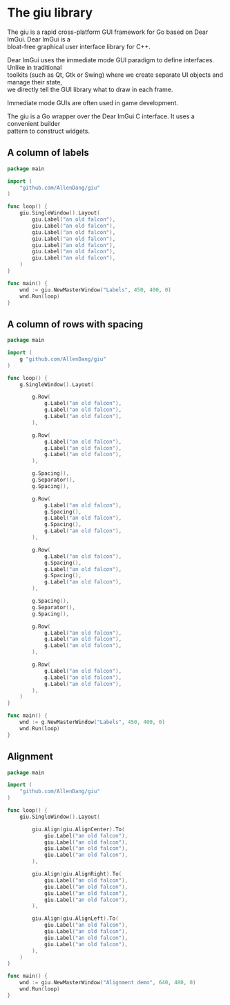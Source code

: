 # The giu library

The giu is a rapid cross-platform GUI framework for Go based on Dear ImGui. Dear ImGui is a  
bloat-free graphical user interface library for C++.  

Dear ImGui uses the immediate mode GUI paradigm to define interfaces. Unlike in traditional  
toolkits (such as Qt, Gtk or Swing) where we create separate UI objects and manage their state,  
we directly tell the GUI library what to draw in each frame.  

Immediate mode GUIs are often used in game development.  

The giu is a Go wrapper over the Dear ImGui C interface. It uses a convenient builder  
pattern to construct widgets.  

## A column of labels

```go
package main

import (
	"github.com/AllenDang/giu"
)

func loop() {
	giu.SingleWindow().Layout(
		giu.Label("an old falcon"),
		giu.Label("an old falcon"),
		giu.Label("an old falcon"),
		giu.Label("an old falcon"),
		giu.Label("an old falcon"),
		giu.Label("an old falcon"),
		giu.Label("an old falcon"),
	)
}

func main() {
	wnd := giu.NewMasterWindow("Labels", 450, 400, 0)
	wnd.Run(loop)
}
```


## A column of rows with spacing

```go
package main

import (
	g "github.com/AllenDang/giu"
)

func loop() {
	g.SingleWindow().Layout(

		g.Row(
			g.Label("an old falcon"),
			g.Label("an old falcon"),
			g.Label("an old falcon"),
		),

		g.Row(
			g.Label("an old falcon"),
			g.Label("an old falcon"),
			g.Label("an old falcon"),
		),

		g.Spacing(),
		g.Separator(),
		g.Spacing(),

		g.Row(
			g.Label("an old falcon"),
			g.Spacing(),
			g.Label("an old falcon"),
			g.Spacing(),
			g.Label("an old falcon"),
		),

		g.Row(
			g.Label("an old falcon"),
			g.Spacing(),
			g.Label("an old falcon"),
			g.Spacing(),
			g.Label("an old falcon"),
		),

		g.Spacing(),
		g.Separator(),
		g.Spacing(),

		g.Row(
			g.Label("an old falcon"),
			g.Label("an old falcon"),
			g.Label("an old falcon"),
		),

		g.Row(
			g.Label("an old falcon"),
			g.Label("an old falcon"),
			g.Label("an old falcon"),
		),
	)
}

func main() {
	wnd := g.NewMasterWindow("Labels", 450, 400, 0)
	wnd.Run(loop)
}
```

## Alignment 
 
```go
package main

import (
	"github.com/AllenDang/giu"
)

func loop() {
	giu.SingleWindow().Layout(

		giu.Align(giu.AlignCenter).To(
			giu.Label("an old falcon"),
			giu.Label("an old falcon"),
			giu.Label("an old falcon"),
			giu.Label("an old falcon"),
		),

		giu.Align(giu.AlignRight).To(
			giu.Label("an old falcon"),
			giu.Label("an old falcon"),
			giu.Label("an old falcon"),
			giu.Label("an old falcon"),
		),

		giu.Align(giu.AlignLeft).To(
			giu.Label("an old falcon"),
			giu.Label("an old falcon"),
			giu.Label("an old falcon"),
			giu.Label("an old falcon"),
		),
	)
}

func main() {
	wnd := giu.NewMasterWindow("Alignment demo", 640, 480, 0)
	wnd.Run(loop)
}
```
